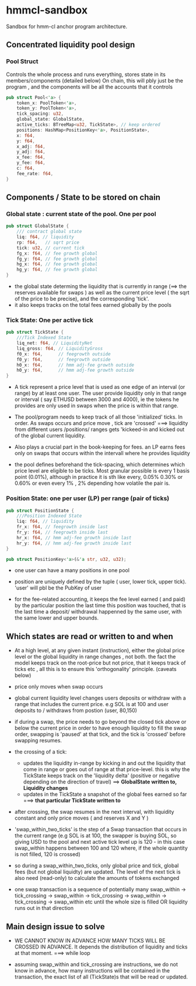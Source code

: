 # hmmcl-sandbox

Sandbox for hmm-cl anchor program architecture.

## Concentrated liquidity pool design

### Pool Struct

Controls the whole process and runs everything, stores state in its members/components (detailed below)
On chain, this will pbly just be the program , and the components will be all the accounts that it controls

```rust
pub struct Pool<'a> {
    token_x: PoolToken<'a>,
    token_y: PoolToken<'a>,
    tick_spacing: u32,
    global_state: GlobalState,
    active_ticks: BTreeMap<u32, TickState>, // keep ordered
    positions: HashMap<PositionKey<'a>, PositionState>,
    x: f64,
    y: f64,
    x_adj: f64,
    y_adj: f64,
    x_fee: f64,
    y_fee: f64,
    c: f64,
    fee_rate: f64,
}

```

## Components / State to be stored on chain

### Global state : current state of the pool. One per pool

```rust
pub struct GlobalState {
    /// contract global state
    liq: f64, // liquidity
    rp: f64,   // sqrt price
    tick: u32, // current tick
    fg_x: f64, // fee growth global
    fg_y: f64, // fee growth global
    hg_x: f64, // fee growth global
    hg_y: f64, // fee growth global
}
```

- the global state determing the liquidity that is currently in range (==> the reserves available for swaps ) as well as the current price level ( the sqrt of the price to be precise), and the corresponding 'tick'.
- it also keeps tracks on the total fees earned globally by the pools

### Tick State: One per active tick

```rust
pub struct TickState {
    ///Tick Indexed State
    liq_net: f64, // LiquidityNet
    liq_gross: f64, // LiquidityGross
    f0_x: f64,      // feegrowth outside
    f0_y: f64,      // feegrowth outside
    h0_x: f64,      // hmm adj-fee growth outside
    h0_y: f64,      // hmm adj-fee growth outside
}
```

- A tick represent a price level that is used as one edge of an interval (or range) by at least one user. The user provide liquidity only in that range or interval ( say ETHUSD between 3000 and 4000), ie the tokens he provides are only used in swaps when the price is within that range.

- The pool/program needs to keep track of all those 'initialized' ticks. In order. As swaps occurs and price move , tick are 'crossed' ===> liquidity from different users /positions/ ranges gets 'kickeed-in and kicked out of the global current liquidity.

- Also plays a crucial part in the book-keeping for fees. an LP earns fees only on swaps that occurs within the intervall where he provides liquidity

- the pool defines beforehand the tick-spacing, which determines which price level are eligible to be ticks. Most granular possible is every 1 basis point (0.01%), although in practice it is sth like every, 0.05% 0.30% or 0.60% or even every 1% , 2% depending how volatile the pair is.

### Position State: one per user (LP) per range (pair of ticks)

```rust
pub struct PositionState {
    ///Position Indexed State
    liq: f64, // liquidity
    fr_x: f64, // feegrowth inside last
    fr_y: f64, // feegrowth inside last
    hr_x: f64, // hmm adj-fee growth inside last
    hr_y: f64, // hmm adj-fee growth inside last
}

pub struct PositionKey<'a>(&'a str, u32, u32);
```

- one user can have a many positions in one pool

- position are uniquely defined by the tuple ( user, lower tick, upper tick). 'user' will pbl be the PubKey of user

- for the fee-related accounting, it keeps the fee level earned ( and paid) by the particular position the last time this position was touched, that is the last time a deposit/ withdrawal happenned by the same user, with the same lower and upper bounds.

## Which states are read or written to and when

- At a high level, at any given instant (instruction), either the global price level or the global liquidity in range changes , not both. the fact the model keeps track on the root-price but not price, that it keeps track of ticks etc , all this is to ensure this 'orthogonality' principle. (caveats below)

- price only moves when swap occurs

- global current liquidity level changes users deposits or withdraw with a range that includes the current price. e.g SOL is at 100 and user deposits to / withdraws from postion (user, 80,150)

- if during a swap, the price needs to go beyond the closed tick above or below the current price in order to have enough liquidity to fill the swap order, swapping is 'paused' at that tick, and the tick is 'crossed' before swapping resumes.

- the crossing of a tick:

  - updates the liquidity in-range by kicking in and out the liquidity that come in range or goes out of range at that price-level. this is why the TickState keeps track on the 'liquidity delta' (positive or negative depending on the direction of travel) ==> **GlobalState written to, Liquidity changes**
  - updates in the TickState a snapshot of the global fees earned so far ===> **that particular TickState written to**

- after crossing, the swap resumes in the next interval, with liquidity constant and only price moves ( and reserves X and Y )

- 'swap_within_two_ticks' is the step of a Swap transaction that occurs in the current range (e.g SOL is at 100, the swapper is buying SOL, so giving USD to the pool and next active tick level up is 120 - in this case swap_within happens between 100 and 120 where, if the whole quantity is not filled, 120 is crossed)

- so during a swap_within_two_ticks, only global price and tick, global fees (but not global liquidty) are updated. The level of the next tick is also need (read-only) to calculate the amounts of tokens exchanged

- one swap transaction is a sequence of potentially many swap_within -> tick_crossing -> swap_within -> tick_crossing -> swap_within -> tick_crossing -> swap_within etc until the whole size is filled OR liquidity runs out in that direction

## Main design issue to solve

- WE CANNOT KNOW IN ADVANCE HOW MANY TICKS WILL BE CROSSED IN ADVANCE. It depends the distribution of liquidity and ticks at that moment. ===> while loop

- assuming swap_within and tick_crossing are instructions, we do not know in advance, how many instructions will be contained in the transaction, the exact list of all (TickState)s that will be read or updated.

